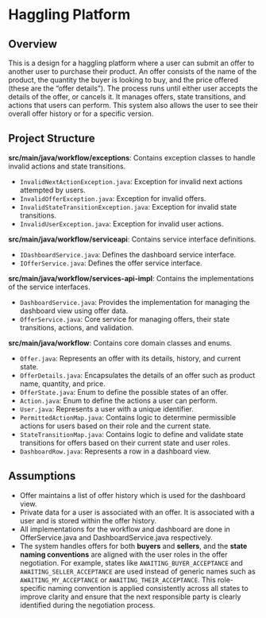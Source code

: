 # Haggling Platform

## Overview
This is a design for a haggling platform where a user can submit an offer to another user to purchase their product. An offer consists of the name of the product, the quantity the buyer is looking to buy, and the price offered (these are the “offer details”). The process runs until either user accepts the details of the offer, or cancels it. It manages offers, state transitions, and actions that users can perform. This system also allows the user to see their overall offer history or for a specific version.

## Project Structure
**src/main/java/workflow/exceptions**: Contains exception classes to handle invalid actions and state transitions.
  - `InvalidNextActionException.java`: Exception for invalid next actions attempted by users.
  - `InvalidOfferException.java`: Exception for invalid offers.
  - `InvalidStateTransitionException.java`: Exception for invalid state transitions.
  - `InvalidUserException.java`: Exception for invalid user actions.

**src/main/java/workflow/serviceapi**: Contains service interface definitions.
  - `IDashboardService.java`: Defines the dashboard service interface.
  - `IOfferService.java`: Defines the offer service interface.

**src/main/java/workflow/services-api-impl**: Contains the implementations of the service interfaces.
  - `DashboardService.java`: Provides the implementation for managing the dashboard view using offer data.
  - `OfferService.java`: Core service for managing offers, their state transitions, actions, and validation.

**src/main/java/workflow**: Contains core domain classes and enums.
  - `Offer.java`: Represents an offer with its details, history, and current state.
  - `OfferDetails.java`: Encapsulates the details of an offer such as product name, quantity, and price.
  - `OfferState.java`: Enum to define the possible states of an offer.
  - `Action.java`: Enum to define the actions a user can perform.
  - `User.java`: Represents a user with a unique identifier.
  - `PermittedActionMap.java`: Contains logic to determine permissible actions for users based on their role and the current state.
  - `StateTransitionMap.java`: Contains logic to define and validate state transitions for offers based on their current state and user roles.
  - `DashboardRow.java`: Represents a row in a dashboard view.

## Assumptions
  - Offer maintains a list of offer history which is used for the dashboard view.
  - Private data for a user is associated with an offer. It is associated with a user and is stored within the offer history. 
  - All implementations for the workflow and dashboard are done in OfferService.java and DashboardService.java respectively.
  - The system handles offers for both **buyers** and **sellers**, and the **state naming conventions** are aligned with the user roles in the offer negotiation. For example, states like `AWAITING_BUYER_ACCEPTANCE` and `AWAITING_SELLER_ACCEPTANCE` are used instead of generic names such as `AWAITING_MY_ACCEPTANCE` or `AWAITING_THEIR_ACCEPTANCE`. This role-specific naming convention is applied consistently across all states to improve clarity and ensure that the next responsible party is clearly identified during the negotiation process.